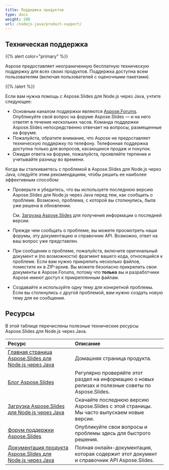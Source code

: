 ```yaml
---
title: Поддержка продуктов
type: docs
weight: 100
url: /nodejs-java/product-support/
---
```


## **Техническая поддержка**
{{% alert color="primary" %}}

Aspose предоставляет неограниченную бесплатную техническую поддержку для всех своих продуктов. Поддержка доступна всем пользователям (включая пользователей с оценочными пакетами).

{{% /alert %}} 

Если вам нужна помощь с Aspose.Slides для Node.js через Java, учтите следующее:

- Основным каналом поддержки являются [Aspose.Forums](https://forum.aspose.com/c/slides/11). Опубликуйте свой вопрос на форуме Aspose.Slides — и на него ответят в течение нескольких часов. Команда поддержки Aspose.Slides непосредственно отвечает на вопросы, размещенные на форуме.
- Пожалуйста, обратите внимание, что Aspose не предоставляет техническую поддержку по телефону. Телефонная поддержка доступна только для вопросов, касающихся продаж и покупок.
- Ожидая ответа на форуме, пожалуйста, проявляйте терпение и учитывайте разницу во времени.

Когда вы сталкиваетесь с проблемой в Aspose.Slides для Node.js через Java, следуйте этим рекомендациям, чтобы решить ее наиболее эффективным способом:

- Проверьте и убедитесь, что вы используете последнюю версию Aspose.Slides для Node.js через Java перед тем, как сообщить о проблеме. Возможно, проблема, с которой вы столкнулись, была уже решена в обновлении.

  См. [Загрузка Aspose.Slides](https://releases.aspose.com/slides/nodejs-java/) для получения информации о последней версии.

- Прежде чем сообщать о проблеме, вы можете просмотреть наши форумы, эту документацию и справочник API. Возможно, ответ на ваш вопрос уже представлен.

- При сообщении о проблеме, пожалуйста, включите оригинальный документ и (по возможности) фрагмент вашего кода, относящийся к проблеме. Если вам нужно прикрепить несколько файлов, поместите их в ZIP-архив. Вы можете безопасно прикрепить свои документы в Aspose.Forums, потому что **только** вы и разработчики Aspose имеют доступ к прикрепленным файлам.

- Создавайте и используйте одну тему для конкретной проблемы. Если вы столкнулись с другой проблемой, вам нужно создать новую тему для ее сообщения.

## **Ресурсы**

В этой таблице перечислены полезные технические ресурсы Aspose.Slides для Node.js через Java.

|**Ресурс**|**Описание**|
| :- | :- |
|[Главная страница Aspose.Slides для Node.js через Java](https://products.aspose.com/slides/nodejs-java/)|Домашняя страница продукта.|
|[Блог Aspose.Slides](https://blog.aspose.com/category/slides/)|Регулярно проверяйте этот раздел на информацию о новых релизах и полезные советы по Aspose.Slides.|
|[Загрузка Aspose.Slides для Node.js через Java](https://releases.aspose.com/slides/nodejs-java/)|Скачайте последнюю версию Aspose.Slides с этой страницы. Мы часто выпускаем новые версии.|
|[Форум поддержки Aspose.Slides](https://forum.aspose.com/c/slides/11)|Опубликуйте свои вопросы и проблемы здесь для быстрого решения.|
|[Документация продукта Aspose.Slides для Node.js через Java](/slides/nodejs-java/)|Полная онлайн-документация, которая содержит этот документ и справочник API Aspose.Slides.|